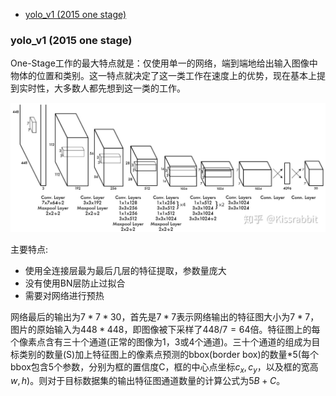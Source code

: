 
<!-- @import "[TOC]" {cmd="toc" depthFrom=1 depthTo=6 orderedList=false} -->

<!-- code_chunk_output -->

- [yolo_v1 (2015 one stage)](#yolo_v1-2015-one-stage)

<!-- /code_chunk_output -->

### yolo_v1 (2015 one stage)

One-Stage工作的最大特点就是：仅使用单一的网络，端到端地给出输入图像中物体的位置和类别。这一特点就决定了这一类工作在速度上的优势，现在基本上提到实时性，大多数人都先想到这一类的工作。

![](./images/YOLO_V1.jpg)

主要特点:
- 使用全连接层最为最后几层的特征提取，参数量庞大
- 没有使用BN层防止过拟合
- 需要对网络进行预热

网络最后的输出为$7*7*30$，首先是$7*7$表示网络输出的特征图大小为$7*7$，图片的原始输入为$448*448$，即图像被下采样了$448/7=64$倍。特征图上的每个像素点含有三十个通道(正常的图像为1，3或4个通道)。三十个通道的组成为目标类别的数量(S)加上特征图上的像素点预测的bbox(border box)的数量*5(每个bbox包含5个参数，分别为框的置信度C，框的中心点坐标$c_x, c_y$，以及框的宽高$w, h$)。则对于目标数据集的输出特征图通道数量的计算公式为$5B+C$。

